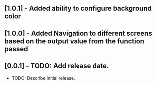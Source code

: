 
## [1.0.1] - Added ability to configure background color

## [1.0.0] - Added Navigation to different screens based on the output value from the function passed

## [0.0.1] - TODO: Add release date.

* TODO: Describe initial release.
